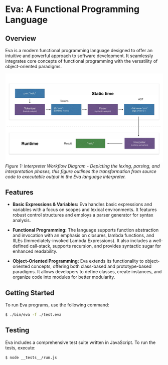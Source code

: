 # Eva: A Functional Programming Language

## Overview

Eva is a modern functional programming language designed to offer an intuitive and powerful approach to software development. It seamlessly integrates core concepts of functional programming with the versatility of object-oriented paradigms.

![eva](./img/eva.png)
*Figure 1: Interpreter Workflow Diagram - Depicting the lexing, parsing, and interpretation phases, this figure outlines the transformation from source code to executable output in the Eva language interpreter.*

## Features

- **Basic Expressions & Variables:** Eva handles basic expressions and variables with a focus on scopes and lexical environments. It features robust control structures and employs a parser generator for syntax analysis.

- **Functional Programming:** The language supports function abstraction and invocation with an emphasis on closures, lambda functions, and IILEs (Immediately-invoked Lambda Expressions). It also includes a well-defined call-stack, supports recursion, and provides syntactic sugar for enhanced readability.

- **Object-Oriented Programming:** Eva extends its functionality to object-oriented concepts, offering both class-based and prototype-based paradigms. It allows developers to define classes, create instances, and organize code into modules for better modularity.

## Getting Started

To run Eva programs, use the following command:

```bash
$ ./bin/eva -f ./test.eva
```

## Testing

Eva includes a comprehensive test suite written in JavaScript. To run the tests, execute:

```bash
$ node __tests__/run.js
```
